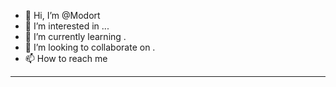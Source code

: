 - 👋 Hi, I’m @Modort 
- 👀 I’m interested in ...
- 🌱 I’m currently learning .
- 💞️ I’m looking to collaborate on .  
- 📫 How to reach me     
---------
